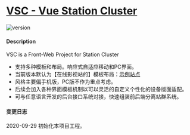 # [VSC - Vue Station Cluster](http://v.meyho.cn)
![version](https://img.shields.io/badge/version-1.0.0-green.svg)

#### Description

VSC is a Front-Web Project for Station Cluster <br>

- 支持多种模板和布局。响应式自适应移动和PC界面。<br/>
- 当前版本默认为【在线影视站的】模板布局：[示例站点](http://v.meyho.cn/) <br>
- 风格主要偏手机版，PC版不作为重点考虑。<br/>
- 后续会加入各种界面模板机制以可以灵活的自定义个性化的设备版面适配。
- 可与任意语言开发的后台接口系统对接，快速组装前后端分离站群系统。

#### 变更日志
2020-09-29 初始化本项目工程。


